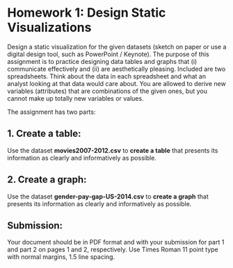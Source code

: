 # Homework 1: Design Static Visualizations

Design a static visualization for the given datasets (sketch on paper or use a digital design tool, such as PowerPoint / Keynote). The purpose of this assignment is to practice designing data tables and graphs that (i) communicate effectively and (ii) are aesthetically pleasing. Included are two spreadsheets. Think about the data in each spreadsheet and what an analyst looking at that data would care about. You are allowed to derive new variables (attributes) that are combinations of the given ones, but you cannot make up totally new variables or values. 

The assignment has two parts:

## 1. Create a table:
Use the dataset **movies2007-2012.csv** to **create a table** that presents its information as clearly and informatively as possible.

## 2. Create a graph:
Use the dataset **gender-pay-gap-US-2014.csv** to **create a graph** that presents its information as clearly and informatively as possible.

## Submission:
Your document should be in PDF format and with your submission for part 1 and part 2 on pages 1 and 2, respectively. Use Times Roman 11 point type with normal margins, 1.5 line spacing. 
